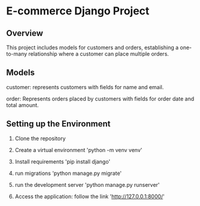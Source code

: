 # E-commerce Django Project

## Overview
This project includes models for customers and orders, establishing a one-to-many relationship where a customer can place multiple orders.

## Models
customer: represents customers with fields for name and email.

order: Represents orders placed by customers with fields for order date and total amount.

## Setting up the Environment
1. Clone the repository

2. Create a virtual environment
'python -m venv venv'

3. Install requirements
'pip install django'

4. run migrations
'python manage.py migrate'

5. run the development server
'python manage.py runserver'

6. Access the application: follow the link 'http://127.0.0.1:8000/'
